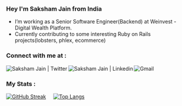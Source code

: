 ### Hey I'm Saksham Jain from India

- I’m working as a Senior Software Engineer(Backend) at Weinvest - Digital Wealth Platform. 
- Currently contributing to some interesting Ruby on Rails projects(lobsters, phlex, ecommerce)

### Connect with me at :

<a target="_blank" href="https://twitter.com/jainsaksham16">
  <img align="left" alt="Saksham Jain | Twitter" src="https://img.shields.io/badge/Twitter-1DA1F2?style=for-the-badge&logo=twitter&logoColor=white" />
</a>
<a target="_blank" href="https://www.linkedin.com/in/saksham-jain-sgsits/">
  <img align="left" alt="Saksham Jain | Linkedin" src="https://img.shields.io/badge/LinkedIn-0077B5?style=for-the-badge&logo=linkedin&logoColor=white" />
</a>
<a target="_blank" href="mailto:jainsaksham16@gmail.com">
  <img align="left" alt="Gmail" src="https://img.shields.io/badge/Gmail-D14836?style=for-the-badge&logo=gmail&logoColor=white" />
</a>
<br>

### My Stats :

[![GitHub Streak](http://github-readme-streak-stats.herokuapp.com?user=saksham-jain&theme=dark&background=000000)](https://git.io/streak-stats)
&nbsp; &nbsp;
[![Top Langs](https://github-readme-stats.vercel.app/api/top-langs/?username=saksham-jain&layout=compact&theme=vision-friendly-dark)](https://github.com/anuraghazra/github-readme-stats)
